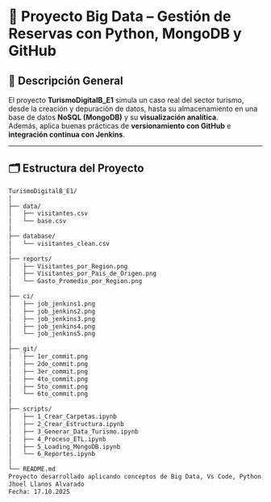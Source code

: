 # 🏦 Proyecto Big Data – Gestión de Reservas con Python, MongoDB y GitHub

## 📘 Descripción General

El proyecto **TurismoDigitalB_E1** simula un caso real del sector turismo, desde la creación y depuración de datos, hasta su almacenamiento en una base de datos **NoSQL (MongoDB)** y su **visualización analítica**.  
Además, aplica buenas prácticas de **versionamiento con GitHub** e **integración continua con Jenkins**.

---

## 🗂️ Estructura del Proyecto

```bash
TurismoDigitalB_E1/
│
├── data/
│   ├── visitantes.csv
│   └── base.csv
│
├── database/
│   └── visitantes_clean.csv
│
├── reports/
│   ├── Visitantes_por_Region.png
│   ├── Visitantes_por_Pais_de_Origen.png
│   └── Gasto_Promedio_por_Region.png
│
├── ci/
│   ├── job_jenkins1.png
│   ├── job_jenkins2.png
│   ├── job_jenkins3.png
│   ├── job_jenkins4.png
│   └── job_jenkins5.png
│
├── git/
│   ├── 1er_commit.png
│   ├── 2do_commit.png
│   ├── 3er_commit.png
│   ├── 4to_commit.png
│   ├── 5to_commit.png
│   └── 6to_commit.png
│
├── scripts/
│   ├── 1_Crear_Carpetas.ipynb
│   ├── 2_Crear_Estructura.ipynb
│   ├── 3_Generar_Data_Turismo.ipynb
│   ├── 4_Proceso_ETL.ipynb
│   ├── 5_Loading_MongoDB.ipynb
│   └── 6_Reportes.ipynb
│
└── README.md
Proyecto desarrollado aplicando conceptos de Big Data, Vs Code, Python, MongoDB y Jenkins.
Jhoel Llanos Alvarado
Fecha: 17.10.2025
